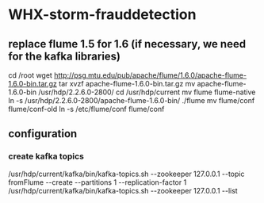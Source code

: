 # WHX-storm-frauddetection

## replace flume 1.5 for 1.6 (if necessary, we need for the kafka libraries)

cd /root
wget http://psg.mtu.edu/pub/apache/flume/1.6.0/apache-flume-1.6.0-bin.tar.gz
tar xvzf apache-flume-1.6.0-bin.tar.gz 
mv apache-flume-1.6.0-bin /usr/hdp/2.2.6.0-2800/
cd /usr/hdp/current
mv flume flume-native
ln -s /usr/hdp/2.2.6.0-2800/apache-flume-1.6.0-bin/ ./flume
mv flume/conf flume/conf-old
ln -s /etc/flume/conf flume/conf


## configuration

### create kafka topics
/usr/hdp/current/kafka/bin/kafka-topics.sh --zookeeper 127.0.0.1 --topic fromFlume --create --partitions 1 --replication-factor 1
/usr/hdp/current/kafka/bin/kafka-topics.sh --zookeeper 127.0.0.1 --list
